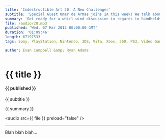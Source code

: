 ```yaml
---
title: 'Indestructible Art 20: A New Challenger'
subtitle: 'Special Guest Omar de Armas joins IA this week! We talk about Aquaman, Snake Eater 3ds, Borderlands and Valves rumored Steam Box.'
summary: 'Get ready for a whirl wind discussion in regards to handhelds and the value of ports this week on IA. Special guest Omar de Armas adds a whole new flavor to the podcast, Ryan tells you why you should read Aquaman, and Evan gets real bitter about the MGS3: Snake Eater port for the 3ds.'
file: /audio/20.mp3
published: 'Wed, 07 Mar 2012 00:00:00 GMT'
duration: '01:09:46'
length: 67197533
tags: Sony, PlayStation, Nintendo, 3DS, Vita, Xbox, 360, PS3, Video Games, Comics, games, Indestructible Art, Marvel, DC, Sony, SEN, PSN, Preacher, Garth Ennis, Borderlands, Killzone 3, Resident Evil, Revelations, X-Factor, Bendis, Xmen

author: Evan Campbell &amp; Ryan Adams
---
```


# {{ title }}

#### {{ published }}

{{ subtitle }}  
  
{{ summary }}  

<audio src={{ file }} preload="false" />

- - -

Blah blah blah...
